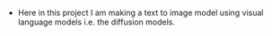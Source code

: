- Here in this project I am making a text to image model using visual language models i.e. the diffusion models.
